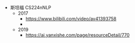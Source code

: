 - 斯坦福 CS224nNLP
  - 2017
    - <https://www.bilibili.com/video/av41393758>
    - 
  - 2019
    - <https://ai.yanxishe.com/page/resourceDetail/770>